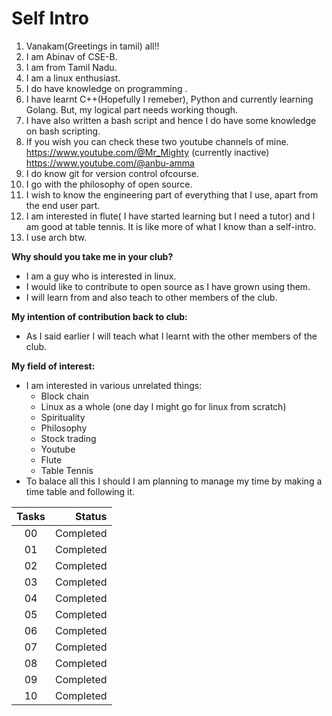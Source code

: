 # Self Intro
1. Vanakam(Greetings in tamil) all!! 
2. I am Abinav of CSE-B. 
3. I am from Tamil Nadu. 
4. I am a linux enthusiast. 
5. I do have knowledge on programming . 
6. I have learnt C++(Hopefully I remeber), Python and currently learning Golang. But, my logical part needs working though. 
7. I have also written a bash script and hence I do have some knowledge on bash scripting. 
8. If you wish you can check these two youtube channels of mine. https://www.youtube.com/@Mr_Mighty (currently inactive) https://www.youtube.com/@anbu-amma 
9. I do know git for version control ofcourse. 
10. I go with the philosophy of open source. 
11. I wish to know the engineering part of everything that I use, apart from the end user part. 
12. I am interested in flute( I have started learning but I need a tutor) and I am good at table tennis. It is like more of what I know than a self-intro. 
13. I use arch btw.

**Why should you take me in your club?**  
- I am a guy who is interested in linux.
- I would like to contribute to open source as I have grown using them.
- I will learn from and also teach to other members of the club.

**My intention of contribution back to club:**
- As I said earlier I will teach what I learnt with the other members of the club.

**My field of interest:**
- I am interested in various unrelated things:
  - Block chain
  - Linux as a whole (one day I might go for linux from scratch)
  - Spirituality
  - Philosophy
  - Stock trading
  - Youtube
  - Flute
  - Table Tennis
- To balace all this I should I am planning to manage my time by making a time table and following it.

|Tasks|Status|
|:-------:|--------:|
|00|Completed|
|01|Completed|
|02|Completed|
|03|Completed|
|04|Completed|
|05|Completed|
|06|Completed|
|07|Completed|
|08|Completed|
|09|Completed|
|10|Completed|
